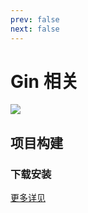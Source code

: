 ```yaml
---
prev: false
next: false
---
```


# Gin 相关

![](/static/skill-images/gin.webp)

## 项目构建

### 下载安装

[更多详见](https://github.com/gin-gonic/gin)
